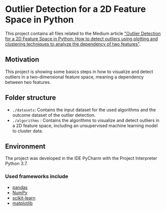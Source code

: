 # Outlier Detection for a 2D Feature Space in Python

This project contains all files related to the Medium article ["Outlier Detection for a 2D Feature Space in Python: How to detect outliers using plotting and clustering techniques to analyze the dependency of two features"](https://towardsdatascience.com/outlier-detection-python-cd22e6a12098). 

## Motivation
This project is showing some basics steps in how to visualize and detect outliers in a two-dimensional feature space, meaning a dependency between two features.

## Folder structure
- `./datasets`: Contains the input dataset for the used algorithms and the outcome dataset of the outlier detection.
- `./algorithms` : Contains the algorithms to visualize and detect outliers in a 2D feature space, including an unsupervised machine learning model to cluster data.

## Environment
The project was developed in the IDE PyCharm with the Project Interpreter Python 3.7.

### Used frameworks include
- [pandas](https://pandas.pydata.org/)
- [NumPy](https://www.numpy.org/)
- [scikit-learn](https://scikit-learn.org/stable/)
- [matplotlib](https://matplotlib.org/)
